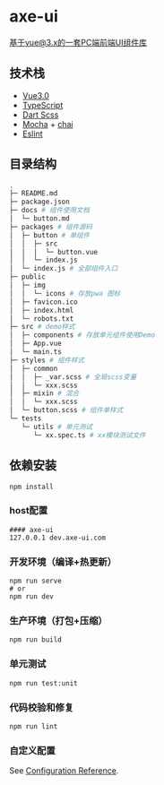 # axe-ui
基于vue@3.x的一套PC端前端UI组件库
## 技术栈
* [Vue3.0](https://cn.vuejs.org/)
* [TypeScript](https://www.tslang.cn/)
* [Dart Scss](https://sass-lang.com/)
* [Mocha](https://mochajs.org/) + [chai](https://www.chaijs.com/)
* [Eslint](https://eslint.bootcss.com/)

## 目录结构
```bash
.
├─ README.md
├─ package.json
├─ docs # 组件使用文档
│  └─ button.md
├─ packages # 组件源码
│  ├─ button # 单组件
│  │  ├─ src
│  │  │  └─ button.vue
│  │  └─ index.js
│  └─ index.js # 全部组件入口
├─ public
│  ├─ img
│  │  └─ icons # 存放pwa 图标
│  ├─ favicon.ico
│  ├─ index.html
│  └─ robots.txt
├─ src # demo样式
│  ├─ components # 存放单元组件使用Demo
│  ├─ App.vue
│  └─ main.ts
├─ styles # 组件样式
│  ├─ common
│  │  ├─ _var.scss # 全局scss变量
│  │  └─ xxx.scss
│  ├─ mixin # 混合
│  │  └─ xxx.scss
│  └─ button.scss # 组件单样式
└─ tests
   └─ utils # 单元测试
      └─ xx.spec.ts # xx模块测试文件
```
## 依赖安装
```
npm install
```
### host配置
```
#### axe-ui
127.0.0.1 dev.axe-ui.com
```
### 开发环境（编译+热更新）
```
npm run serve
# or
npm run dev
```

### 生产环境（打包+压缩）
```
npm run build
```

### 单元测试
```
npm run test:unit
```

### 代码校验和修复
```
npm run lint
```

### 自定义配置
See [Configuration Reference](https://cli.vuejs.org/config/).

